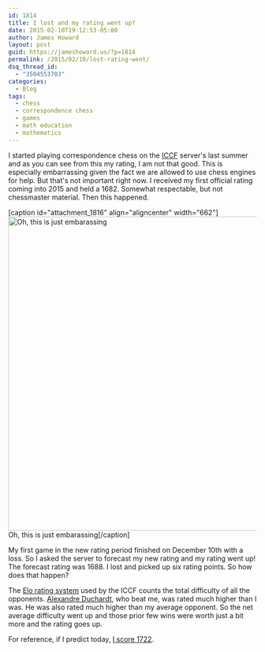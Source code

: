 ```yaml
---
id: 1814
title: I lost and my rating went up?
date: 2015-02-10T19:12:53-05:00
author: James Howard
layout: post
guid: https://jameshoward.us/?p=1814
permalink: /2015/02/10/lost-rating-went/
dsq_thread_id:
  - "3504553703"
categories:
  - Blog
tags:
  - chess
  - correspondence chess
  - games
  - math education
  - mathematics
---
```

I started playing correspondence chess on the [ICCF](http://www.iccf.com) server's last summer and as you can see from this my rating, I am not that good.  This is especially embarrassing given the fact we are allowed to use chess engines for help.  But that's not important right now.  I received my first official rating coming into 2015 and held a 1682.  Somewhat respectable, but not chessmaster material.  Then this happened.

[caption id="attachment_1816" align="aligncenter" width="662"]<a href="https://jameshoward.us/wp-content/uploads/2015/02/iccf-ratings.png"><img src="https://jameshoward.us/wp-content/uploads/2015/02/iccf-ratings.png" alt="Oh, this is just embarassing" width="662" height="637" class="size-full wp-image-1816" /></a> Oh, this is just embarassing[/caption]

My first game in the new rating period finished on December 10th with a loss.  So I asked the server to forecast my new rating and my rating went up!  The forecast rating was 1688.  I lost and picked up six rating points.  So how does that happen?

The [Elo rating system](http://en.wikipedia.org/wiki/Elo_rating_system) used by the ICCF counts the total difficulty of all the opponents.  [Alexandre Duchardt](https://www.iccf.com/player?id=181274), who beat me, was rated much higher than I was.  He was also rated much higher than my average opponent.  So the net average difficulty went up and those prior few wins were worth just a bit more and the rating goes up.  

For reference, if I predict today, [I score 1722](https://www.iccf.com/player?id=515988).
